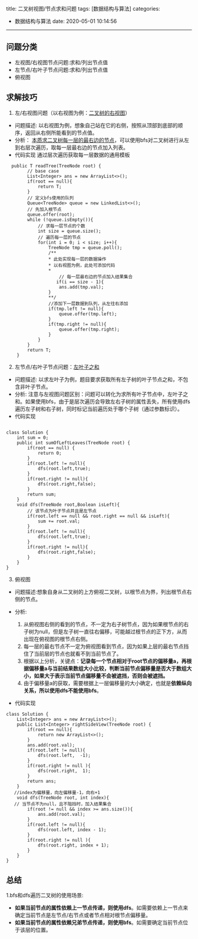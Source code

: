 title: 二叉树视图/节点求和问题
tags: [数据结构与算法]
categories:
  - 数据结构与算法
date: 2020-05-01 10:14:56
---
<script src="/js/mermaid.full.min.js"></script>
## 问题分类
* 左视图/右视图节点问题:求和/列出节点值
* 左节点/右叶子节点问题:求和/列出节点值
* 俯视图
## 求解技巧
1. 左/右视图问题（以右视图为例：[二叉树的右视图](https://leetcode-cn.com/problems/binary-tree-right-side-view/)）
* 问题描述: 以右视图为例，想象自己站在它的右侧，按照从顶部到底部的顺序，返回从右侧所能看到的节点值。
* 分析：
<u>本质求二叉树每一层的最右边的节点</u>，可以使用bfs对二叉树进行从左到右层次遍历，取每一层最右边的节点加入列表。
* 代码实现
 通过层次遍历获取每一层数据的通用模板
```
  public T readTree(TreeNode root) {
        // base case
        List<Integer> ans = new ArrayList<>();
        if(root == null){
            return T;
        }
        // 定义bfs使用的队列
        Queue<TreeNode> queue = new LinkedList<>();
        // 先加入根节点
        queue.offer(root);
        while (!queue.isEmpty()){
            // 求每一层节点的个数
            int size = queue.size();
            // 遍历每一层的节点
            for(int i = 0; i < size; i++){
                TreeNode tmp = queue.poll();
                /**
                * 此处实现每一层的数据操作
                * 以右视图为例，此处可添加代码
                *  
                    // 每一层最右边的节点加入结果集合
                   if(i == size - 1){
                    ans.add(tmp.val);
                }
                **/
                //添加下一层数据到队列，从左往右添加
                if(tmp.left != null){
                    queue.offer(tmp.left);
                }
                if(tmp.right != null){
                    queue.offer(tmp.right);
                }
            }
        }
        return T;
    }

```

2. 左节点/右叶子节点问题：[左叶子之和](https://leetcode-cn.com/problems/sum-of-left-leaves/)
* 问题描述: 以求左叶子为例，题目要求获取所有左子树的叶子节点之和，不包含非叶子节点。
* 分析: 注意与左视图问题区别：问题可以转化为求所有叶子节点中，左叶子之和。如果使用bfs，由于是层次遍历会导致左右子树的属性丢失，所有使用dfs遍历左子树和右子树，同时标记当前遍历处于哪个子树（通过参数标识）。
* 代码实现
```

class Solution {
    int sum = 0;
    public int sumOfLeftLeaves(TreeNode root) {
        if(root == null) {
            return 0;
        }
        if(root.left != null){
            dfs(root.left,true);
        }
        if(root.right != null){
            dfs(root.right,false);
        }
        return sum;
    }
    void dfs(TreeNode root,Boolean isLeft){
        // 该节点为叶子节点并且是左节点
        if(root.left == null && root.right == null && isLeft){
            sum += root.val;
        }
        if(root.left != null){
            dfs(root.left,true);
        }
        if(root.right != null){
            dfs(root.right,false);
        }
    }
}
```

3. 俯视图
* 问题描述:想象自身从二叉树的上方俯视二叉树，以根节点为界，列出根节点右侧的节点。
* 分析:
   1. 从俯视图右侧的看到的节点，不一定为右子树节点，因为如果根节点的右子树为null，但是左子树一直往右偏移，可能越过根节点的正下方，从而出现在俯视图的根节点右侧。
   2. 每一层的最右节点不一定为俯视图看到节点，因为如果上层的最右节点挡住了当前层的节点也就看不到当前节点了。
   3. 根据以上分析，关键点：**记录每一个节点相对于root节点的偏移量a，再根据偏移量a与当前结果数组大小比较，判断当前节点偏移量是否大于数组大小，如果大于表示当前节点偏移量不会被遮挡，否则会被遮挡。**
   4. 由于偏移量a的获取，需要根据上一层偏移量的大小确定，也就是**依赖纵向关系，所以使用dfs不能使用bfs**。
  
 * 代码实现
 ```
class Solution {
    List<Integer> ans = new ArrayList<>();
    public List<Integer> rightSideView(TreeNode root) {
        if(root == null){
            return new ArrayList<>();
        }
        ans.add(root.val);
        if(root.left != null){
            dfs(root.left,  -1);
        }
        if(root.right != null ){
            dfs(root.right,  1);
        }
        return ans;
    }
    //index为偏移量，向左偏移量-1，向右+1
    void dfs(TreeNode root, int index){
    // 当节点不为null，且不阻挡时，加入结果集合
        if(root != null && index >= ans.size()){
            ans.add(root.val);
        }
        if(root.left != null){
            dfs(root.left, index - 1);
        }
        if(root.right != null ){
            dfs(root.right, index + 1);
        }
    }
}
```
## 总结
1.bfs和dfs遍历二叉树的使用场景:
* **如果当前节点的属性依赖上一节点传递，则使用dfs**。如需要依赖上一节点来确定当前节点是左节点/右节点或者节点相对根节点偏移量。
* **如果当前节点的属性依赖兄弟节点传递，则使用bfs**。如需要确定当前节点位于该层的位置。
